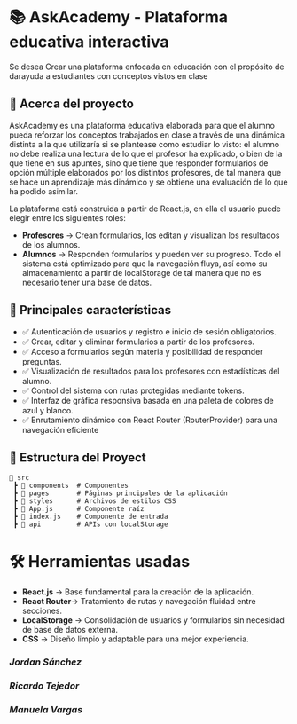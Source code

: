 # 📚 AskAcademy - Plataforma educativa interactiva
Se desea Crear una plataforma enfocada en educación con el propósito de darayuda a estudiantes con conceptos vistos en clase

## 🚀 Acerca del proyecto
AskAcademy es una plataforma educativa elaborada para que el alumno pueda reforzar los conceptos trabajados en clase a través de una dinámica distinta a la que utilizaría si se plantease como estudiar lo visto: el alumno no debe realiza una lectura de lo que el profesor ha explicado, o bien de la que tiene en sus apuntes, sino que tiene que responder formularios de opción múltiple elaborados por los distintos profesores, de tal manera que se hace un aprendizaje más dinámico y se obtiene una evaluación de lo que ha podido asimilar.

La plataforma está construida a partir de React.js, en ella el usuario puede elegir entre los siguientes roles:
- **Profesores** → Crean formularios, los editan y visualizan los resultados de los alumnos.
- **Alumnos** → Responden formularios y pueden ver su progreso.
Todo el sistema está optimizado para que la navegación fluya, así como su almacenamiento a partir de localStorage de tal manera que no es necesario tener una base de datos.

## 🎯 Principales características
- ✅ Autenticación de usuarios y registro e inicio de sesión obligatorios.
- ✅ Crear, editar y eliminar formularios a partir de los profesores.
- ✅ Acceso a formularios según materia y posibilidad de responder preguntas.
- ✅ Visualización de resultados para los profesores con estadísticas del alumno.
- ✅ Control del sistema con rutas protegidas mediante tokens.
- ✅ Interfaz de gráfica responsiva basada en una paleta de colores de azul y blanco.
- ✅ Enrutamiento dinámico con React Router (RouterProvider) para una navegación eficiente

## 📂 Estructura del Proyect
```
📂 src  
 ┣ 📂 components  # Componentes 
 ┣ 📂 pages       # Páginas principales de la aplicación  
 ┣ 📂 styles      # Archivos de estilos CSS  
 ┣ 📜 App.js      # Componente raíz  
 ┣ 📜 index.js    # Componente de entrada  
 ┣ 📂 api         # APIs con localStorage
```

# 🛠️ Herramientas usadas
- **React.js** → Base fundamental para la creación de la aplicación.
- **React Router**→ Tratamiento de rutas y navegación fluidad entre secciones.
- **LocalStorage** → Consolidación de usuarios y formularios sin necesidad de base de datos externa.
- **CSS** → Diseño limpio  y adaptable para una mejor experiencia.

### *Jordan Sánchez*
### *Ricardo Tejedor*
### *Manuela Vargas*
